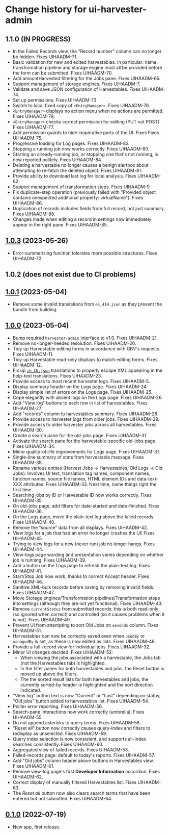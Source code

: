 # Change history for ui-harvester-admin

## 1.1.0 (IN PROGRESS)

* In the Failed Records view, the "Record number" column can no longer be hidden. Fixes UIHAADM-71.
* Basic validation for new and edited harvestables. In particular: name, transformation pipeline and storage engine must all be provided before the form can be submitted. Fixes UIHAADM-70.
* Add amountHarvested filtering for the Jobs pane. Fixes UIHAADM-65.
* Support management of storage engines. Fixes UIHAADM-7.
* Validate and save JSON configuration of Harvestables. Fixes UIHAADM-74.
* Set up permissions. Fixes UIHAADM-73.
* Switch to local fixed copy of `<EntryManager>`. Fixes UIHAADM-76.
* `<EntryManager>` displays no action menu when no actions are permitted. Fixes UIHAADM-79.
* `<EntryManager>` checks correct permission for editing (PUT not POST). Fixes UIHAADM-77.
* Add permission guards to hide inoperative parts of the UI. Fixes Fixes UIHAADM-75.
* Progressive loading for Log pages. Fixes UIHAADM-83.
* Stopping a running job now works correctly. Fixes UIHAADM-80.
* Starting an already-running job, or stopping one that's not running, is now reported politely. Fixes UIHAADM-84.
* Deleting a harvestable no longer causes a benign alertbox about attempting to re-fetch the deleted object. Fixes UIHAADM-81.
* Provide ability to download last log for local analysis. Fixes UIHAADM-82.
* Support management of transformation steps. Fixes UIHAADM-9.
* Fix duplicate-step operation (previously failed with "Provided object contains unexpected additional property: virtualName"). Fixes UIHAADM-86.
* Duplication of records includes fields from full record, not just summary. Fixes UIHAADM-88.
* Changes made when editing a record in settings now immediately appear in the right pane. Fixes UIHAADM-85.

## [1.0.3](https://github.com/folio-org/ui-harvester-admin/tree/v1.0.3) (2023-05-26)

* Error-summarising function tolerates more possible structures. Fixes UIHAADM-72.

## 1.0.2 (does not exist due to CI problems)

## [1.0.1](https://github.com/folio-org/ui-harvester-admin/tree/v1.0.1) (2023-05-04)

* Remove some invalid translations from `es_419.json` as they prevent the bundle from building.

## [1.0.0](https://github.com/folio-org/ui-harvester-admin/tree/v1.0.0) (2023-05-04)

* Bump required `harvester-admin` interface to v1.0. Fixes UIHAADM-21.
* Remove no-longer-needed resolution. Fixes UIHAADM-20.
* Tidy up Harvestable editing forms in accordance with GBV's requests. Fixes UIHAADM-11.
* Tidy up Harvestable read-only displays to match editing forms. Fixes UIHAADM-12.
* Fix up [`zh_CN.json`](translations/ui-harvester-admin/zh_CN.json) translations to properly escape XML appearing in the help-text translations. Fixes UIHAADM-23.
* Provide access to most recent harvester logs. Fixes UIHAADM-5.
* Display summary header on the Logs page. Fixes UIHAADM-24.
* Display simple list of errors on the Logs page. Fixes UIHAADM-25.
* Cope elegantly with absent logs on the Logs page. Fixes UIHAADM-26.
* Add "View log" buttons to each row in list of harvestables. Fixes UIHAADM-27.
* Add "records" column to harvestables summary. Fixes UIHAADM-28
* Provide access to harvester logs from older jobs. Fixes UIHAADM-29.
* Provide access to older harvester jobs across all harvestables. Fixes UIHAADM-30.
* Create a search pane for the old-jobs page. Fixes UIHAADM-31.
* Activate the search pane for the harvestable-specific old-jobs page. Fixes UIHAADM-34.
* Minor quality-of-life improvements for Logs page. Fixes UIHAADM-37.
* Single-line summary of stats from harvestable message. Fixes UIHAADM-38.
* Rename various entites (Harvest Jobs -> Harvestables, Old Logs -> Old Jobs). Involves UI text, translation tag names, component names, function names, source file names, HTML element IDs and data-text-XXX attributes. Fixes UIHAADM-33. Next time, name things right the first time.
* Searching jobs by ID or Harvestable ID now works correctly. Fixes UIHAADM-35.
* On old-jobs page, add filters for date-started and date-finished. Fixes UIHAADM-36.
* On the Logs page, move the plain-text log above the failed records. Fixes UIHAADM-40.
* Remove the “source” data from all displays. Fixes UIHAADM-42.
* View logs for a job that had an error no longer crashes the UI! Fixes UIHAADM-45.
* Trying to view logs for a new (never run) job no longer hangs. Fixes UIHAADM-44.
* View-logs page wording and presentation varies depending on whether job is running. Fixes UIHAADM-39.
* Add a button on the Logs page to refresh the plain-text log. Fixes UIHAADM-41.
* Start/Stop Job now work, thanks to correct Accept header. Fixes UIHAADM-46.
* Sanitize XML-bulk records before saving by removing invalid fields. Fixes UIHAADM-47.
* Move Storage engines/Transformation pipelines/Transformation steps into settings (although they are not yet functional). Fixes UIHAADM-43.
* Remove `currentStatus` from submitted records: this is both read-only (so ignored when correct) and controlled (so it causes problems when it is not). Fixes UIHAADM-49.
* Prevent UI from attempting to sort Old Jobs on `seconds` column. Fixes UIHAADM-51.
* Harvestables can now be correctly saved even when `usedBy` or `managedBy` is set, as these is now edited as lists. Fixes UIHAADM-48.
* Provide a full-record view for individual jobs. Fixes UIHAADM-32.
* Minor UI changes decided. Fixes UIHAADM-52:
  * When viewing the jobs associated with a harvestable, the Jobs tab (not the Harvestables tab) is highlighted.
  * In the filter panes for both harvestables and jobs, the Reset button is moved up above the filters.
  * The the sorted result lists for both harvestables and jobs, the currently sorted-by header is highlighted and the sort direction indicated.
* "View log" button text is now "Current" or "Last" depending on status; "Old jobs" button added to harvestables list. Fixes UIHAADM-54.
* Politer error reporting. Fixes UIHAADM-56.
* Search-pane interactions now work correctly (umbrella). Fixes UIHAADM-55.
* Do not append asterisks to query terms. Fixes UIHAADM-58.
* "Reset all" button now correctly causes query-index and filters to redisplay as unselected. Fixes UIHAADM-59.
* Query index selection is now consistent, and supports all-index searches consistently. Fixes UIHAADM-60.
* Aggregated view of failed records. Fixes UIHAADM-53.
* Failed-records page: default to today's reports. Fixes UIHAADM-57.
* Add "Old jobs" column header above buttons in Harvestables view. Fixes UIHAADM-61.
* Remove view-log page's first **Developer Information** accordion. Fixes UIHAADM-62.
* Correct display of manually filtered Harvestables list. Fixes UIHAADM-63.
* The *Reset all* button now also clears search terms that have been entered but not submitted. Fixes UIHAADM-64.

## [0.1.0](https://github.com/folio-org/ui-harvester-admin/tree/v0.1.0) (2022-07-19)

* New app, first release.

